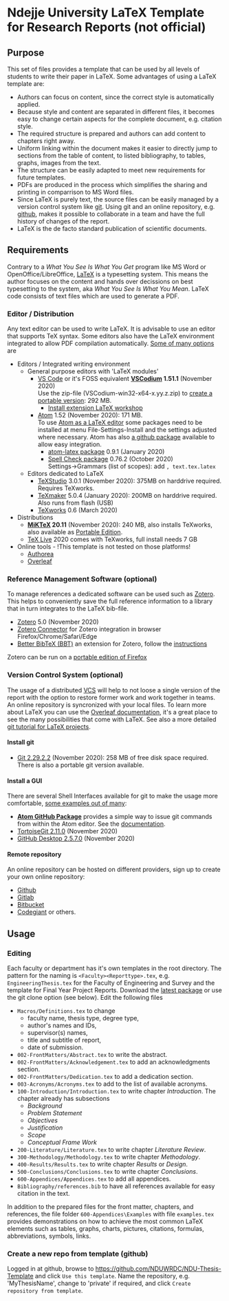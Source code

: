 # Ndejje University LaTeX Template for Research Reports (not official)

## Purpose
This set of files provides a template that can be used by all levels of students to write their paper in LaTeX.
Some advantages of using a LaTeX template are:
* Authors can focus on content, since the correct style is automatically applied.
* Because style and content are separated in different files, it becomes easy to change certain aspects for the complete document, e.g. citation style.
* The required structure is prepared and authors can add content to chapters right away.
* Uniform linking within the document makes it easier to directly jump to sections from the table of content, to listed bibliography, to tables, graphs, images from the text.
* The structure can be easily adapted to meet new requirements for future templates.
* PDFs are produced in the process which simplifies the sharing and printing in comparrison to MS Word files.
* Since LaTeX is purely text, the source files can be easily managed by a version control system like [git](https://git-scm.com/). Using git and an online repository, e.g. [github](https://github.com), makes it possible to collaborate in a team and have the full history of changes of the report.
* LaTeX is the de facto standard publication of scientific documents.

## Requirements
Contrary to a _What You See Is What You Get_ program like MS Word or OpenOffice/LibreOffice, [LaTeX](https://www.latex-project.org/) is a typesetting system. This means the author focuses on the content and hands over decissions on best typesetting to the system, aka _What You See Is What You Mean_. LaTeX code consists of text files which are used to generate a PDF.
### Editor / Distribution
Any text editor can be used to write LaTeX. It is advisable to use an editor that supports TeX syntax. Some editors also have the LaTeX environment integrated to allow PDF compilation automatically. [Some of many options](https://alternativeto.net/software/texmakerx/) are
- Editors / Integrated writing environment
  - General purpose editors with 'LaTeX modules'
    - [VS Code](https://code.visualstudio.com/) or it's FOSS equivalent __[VSCodium](https://vscodium.com/) 1.51.1__ (November 2020)\
	  Use the zip-file (VSCodium-win32-x64-x.yy.z.zip) to [create a portable version](https://code.visualstudio.com/docs/editor/portable): 292 MB.
		 - [Install extension LaTeX workshop](https://medium.com/@rcpassos/writing-latex-documents-in-visual-studio-code-with-latex-workshop-d9af6a6b2815)
    - [Atom](https://atom.io/) 1.52 (November 2020): 171 MB.\
		To use [Atom as a LaTeX editor](https://pwsmith.github.io/2020/05/30/setting-up-a-text-editor-for-LaTeX/) some packages need to be installed at menu File-Settings-Install and the settings adjusted where necessary. Atom has also [a github package](#install-a-gui) available to allow easy integration.
	    - [atom-latex package](https://atom.io/packages/atom-latex) 0.9.1 (January 2020)
	    - [Spell Check package](https://atom.io/packages/spell-check) 0.76.2 (October 2020)\
	    Settings->Grammars (list of scopes): add `, text.tex.latex`
  - Editors dedicated to LaTeX
	  - [TeXStudio](https://texstudio.org/) 3.0.1 (November 2020): 375MB on harddrive required. Requires TeXworks.
	  - [TeXmaker](https://www.xm1math.net/texmaker/) 5.0.4 (January 2020): 200MB on harddrive required. Also runs from flash (USB)
	  - [TeXworks](https://www.tug.org/texworks/) 0.6 (March 2020)
- Distributions
  - __[MiKTeX](https://miktex.org/) 20.11__ (November 2020): 240 MB, also installs TeXworks, also available as [Portable Edition](https://miktex.org/howto/portable-edition).
  - [TeX Live](https://tug.org/texlive/) 2020 comes with TeXworks, full install needs 7 GB
- Online tools - !This template is not tested on those platforms!
  - [Authorea](https://www.authorea.com/)
  - [Overleaf](https://www.overleaf.com/)

### Reference Management Software (optional)
To manage references a dedicated software can be used such as [Zotero](https://www.zotero.org/). This helps to conveniently save the full reference information to a library that in turn integrates to the LaTeX bib-file.
- [Zotero](https://www.zotero.org/download/) 5.0 (November 2020)
- [Zotero Connector](https://www.zotero.org/download/) for Zotero integration in browser Firefox/Chrome/Safari/Edge
- [Better BibTeX (BBT)](https://retorque.re/zotero-better-bibtex/) an extension for Zotero, follow the [instructions](https://retorque.re/zotero-better-bibtex/installation/)

Zotero can be run on a [portable edition of Firefox](https://portableapps.com/apps/internet/firefox_portable)

### Version Control System (optional)
The usage of a distributed [VCS](https://en.wikipedia.org/wiki/Distributed_version_control) will help to not loose a single version of the report with the option to restore former work and work together in teams. An online repository is syncronized with your local files.
To learn more about LaTeX you can use the [Overleaf documentation](https://www.overleaf.com/learn/latex/Main_Page), it's a great place to see the many possibilities that come with LaTeX. See  also a more detailed [git tutorial for LaTeX projects](https://www.desy.de/~bargheer/gitintro/git.html).

#### Install git
* [Git 2.29.2.2](https://git-scm.com/downloads) (November 2020): 258 MB of free disk space required. There is also a portable git version available.

#### Install a GUI
There are several Shell Interfaces available for git to make the usage more comfortable, [some examples out of many](https://git-scm.com/download/gui/windows):
* __[Atom GitHub Package](https://atom.io/packages/github)__ provides a simple way to issue git commands from within the Atom editor. See the [documentation](https://flight-manual.atom.io/using-atom/sections/github-package/).
* [TortoiseGit 2.11.0](https://tortoisegit.org/) (November 2020)
* [GitHub Desktop 2.5.7.0](https://desktop.github.com/) (November 2020)

#### Remote repository
An online repository can be hosted on different providers, sign up to create your own online repository:
* [Github](https://github.com/)
* [Gitlab](https://about.gitlab.com/)
* [Bitbucket](https://bitbucket.org/product)
* [Codegiant](https://codegiant.io/home) or others.

## Usage
### Editing
Each faculty or department has it's own templates in the root directory. The pattern for the naming is `<Faculty><Reporttype>.tex`, e.g. `EngineeringThesis.tex` for the Faculty of Engineering and Survey and the template for Final Year Project Reports.
Download the [latest package](https://github.com/orgs/NDUWRDC/packages?repo_name=NDU-Thesis-Template) or use the git clone option (see below).
Edit the following files
* `Macros/Definitions.tex` to change
  * faculty name, thesis type, degree type,
  * author's names and IDs,
  * supervisor(s) names,
  * title and subtitle of report,
  * date of submission.
* `002-FrontMatters/Abstract.tex` to write the abstract.
* `002-FrontMatters/Acknowledgement.tex` to add an acknowledgments section.
* `002-FrontMatters/Dedication.tex` to add a dedication section.
* `003-Acronyms/Acronyms.tex` to add to the list of available acronyms.
* `100-Introduction/Introduction.tex` to write chapter *Introduction*. The chapter already has subsections
  * *Background*
  * *Problem Statement*
  * *Objectives*
  * *Justification*
  * *Scope*
  * *Conceptual Frame Work*
* `200-Literature/Literature.tex` to write chapter *Literature Review*.
* `300-Methodology/Methodology.tex` to write chapter *Methodology*.
* `400-Results/Results.tex` to write chapter *Results* or *Design*.
* `500-Conclusions/Conclusions.tex` to write chapter *Conclusions*.
* `600-Appendices/Appendices.tex` to add all appendices.
* `Bibliography/references.bib` to have all references available for easy citation in the text.

In addition to the prepared files for the front matter, chapters, and references, the file folder `600-Appendices\Examples` with file `examples.tex` provides demonstrations on how to achieve the most common LaTeX elements such as tables, graphs, charts, pictures, citations, formulas, abbreviations, symbols, links.

### Create a new repo from template (github)
Logged in at github, browse to https://github.com/NDUWRDC/NDU-Thesis-Template and click `Use this template`.
Name the repository, e.g. 'MyThesisName', change to 'private' if required, and click `Create repository from template`.
